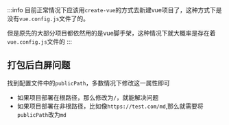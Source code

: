 :::info
目前正常情况下应该用`create-vue`的方式去新建vue项目了，这种方式下是没有`vue.config.js`文件了的。

但是原先的大部分项目都依然用的是vue脚手架，这种情况下就大概率是存在着`vue.config.js`文件的
:::

## 打包后白屏问题

找到配置文件中的`publicPath`，多数情况下修改这一属性即可

- 如果项目部署在根路径，那么修改为`/`，就能解决问题
- 如果项目部署在非根路径，比如像`https://test.com/md`,那么就需要将`publicPath`改为`md`